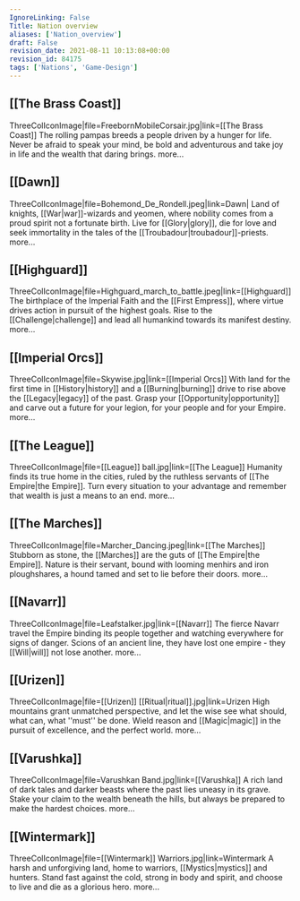 ```yaml
---
IgnoreLinking: False
Title: Nation overview
aliases: ['Nation_overview']
draft: False
revision_date: 2021-08-11 10:13:08+00:00
revision_id: 84175
tags: ['Nations', 'Game-Design']
---
```


## [[The Brass Coast]]
ThreeColIconImage|file=FreebornMobileCorsair.jpg|link=[[The Brass Coast]]
The rolling pampas breeds a people driven by a hunger for life. Never be afraid to speak your mind, be bold and adventurous and take joy in life and the wealth that daring brings. more...
## [[Dawn]]
ThreeColIconImage|file=Bohemond_De_Rondell.jpeg|link=Dawn|
Land of knights, [[War|war]]-wizards and yeomen, where nobility comes from a proud spirit not a fortunate birth. Live for [[Glory|glory]], die for love and seek immortality in the tales of the [[Troubadour|troubadour]]-priests. more...
## [[Highguard]]
ThreeColIconImage|file=Highguard_march_to_battle.jpeg|link=[[Highguard]]
The birthplace of the Imperial Faith and the [[First Empress]], where virtue drives action in pursuit of the highest goals. Rise to the [[Challenge|challenge]] and lead all humankind towards its manifest destiny. more...
## [[Imperial Orcs]]
ThreeColIconImage|file=Skywise.jpg|link=[[Imperial Orcs]]
With land for the first time in [[History|history]] and a [[Burning|burning]] drive to rise above the [[Legacy|legacy]] of the past. Grasp your [[Opportunity|opportunity]] and carve out a future for your legion, for your people and for your Empire. more...
## [[The League]]
ThreeColIconImage|file=[[League]] ball.jpg|link=[[The League]]
Humanity finds its true home in the cities, ruled by the ruthless servants of [[The Empire|the Empire]]. Turn every situation to your advantage and remember that wealth is just a means to an end. more...
## [[The Marches]]
ThreeColIconImage|file=Marcher_Dancing.jpeg|link=[[The Marches]]
Stubborn as stone, the [[Marches]] are the guts of [[The Empire|the Empire]]. Nature is their servant, bound with looming menhirs and iron ploughshares, a hound tamed and set to lie before their doors. more...
## [[Navarr]]
ThreeColIconImage|file=Leafstalker.jpg|link=[[Navarr]]
The fierce Navarr travel the Empire binding its people together and watching everywhere for signs of danger. Scions of an ancient line, they have lost one empire - they [[Will|will]] not lose another. more...
## [[Urizen]]
ThreeColIconImage|file=[[Urizen]] [[Ritual|ritual]].jpg|link=Urizen
High mountains grant unmatched perspective, and let the wise see what should, what can, what ''must'' be done. Wield reason and [[Magic|magic]] in the pursuit of excellence, and the perfect world. more...
## [[Varushka]]
ThreeColIconImage|file=Varushkan Band.jpg|link=[[Varushka]]
A rich land of dark tales and darker beasts where the past lies uneasy in its grave. Stake your claim to the wealth beneath the hills, but always be prepared to make the hardest choices. more...
## [[Wintermark]]
ThreeColIconImage|file=[[Wintermark]] Warriors.jpg|link=Wintermark
A harsh and unforgiving land, home to warriors, [[Mystics|mystics]] and hunters. Stand fast against the cold, strong in body and spirit, and choose to live and die as a glorious hero. more...
